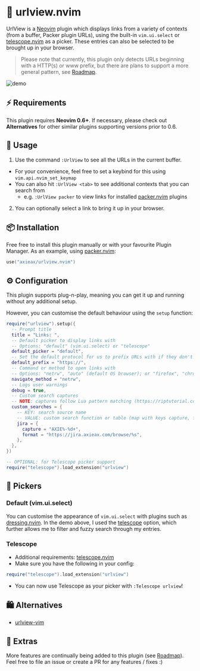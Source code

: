 # 🔎 urlview.nvim

UrlView is a [Neovim](https://neovim.io) plugin which displays links from a variety of contexts (from a buffer, Packer plugin URLs), using the built-in `vim.ui.select` or [telescope.nvim](https://github.com/nvim-telescope/telescope.nvim) as a picker. These entries can also be selected to be brought up in your browser.

> Please note that currently, this plugin only detects URLs beginning with a HTTP(s) or www prefix, but there are plans to support a more general pattern, see [Roadmap](https://github.com/axieax/urlview.nvim/issues/3).

![demo](https://user-images.githubusercontent.com/62098008/160542972-68278a4a-badd-4672-9d6b-ae9a3a669fd2.png)

## ⚡ Requirements

This plugin requires **Neovim 0.6+**. If necessary, please check out **Alternatives** for other similar plugins supporting versions prior to 0.6.

## 🚀 Usage

1. Use the command `:UrlView` to see all the URLs in the current buffer.

- For your convenience, feel free to set a keybind for this using `vim.api.nvim_set_keymap`
- You can also hit `:UrlView <tab>` to see additional contexts that you can search from
  - e.g. `:UrlView packer` to view links for installed [packer.nvim](https://github.com/wbthomason/packer.nvim) plugins

2. You can optionally select a link to bring it up in your browser.

## 📦 Installation

Free free to install this plugin manually or with your favourite Plugin Manager. As an example, using [packer.nvim](https://github.com/wbthomason/packer.nvim):

```lua
use("axieax/urlview.nvim")
```

## ⚙️ Configuration

This plugin supports plug-n-play, meaning you can get it up and running without any additional setup.

However, you can customise the default behaviour using the `setup` function:

```lua
require("urlview").setup({
  -- Prompt title
  title = "Links: ",
  -- Default picker to display links with
  -- Options: "default" (vim.ui.select) or "telescope"
  default_picker = "default",
  -- Set the default protocol for us to prefix URLs with if they don't start with http/https
  default_prefix = "https://",
  -- Command or method to open links with
  -- Options: "netrw", "auto" (default OS browser); or "firefox", "chromium" etc.
  navigate_method = "netrw",
  -- Logs user warnings
  debug = true,
  -- Custom search captures
  -- NOTE: captures follow Lua pattern matching (https://riptutorial.com/lua/example/20315/lua-pattern-matching)
  custom_searches = {
    -- KEY: search source name
    -- VALUE: custom search function or table (map with keys capture, format)
    jira = {
      capture = "AXIE%-%d+",
      format = "https://jira.axieax.com/browse/%s",
    },
  },
})

-- OPTIONAL: for Telescope picker support
require("telescope").load_extension("urlview")
```

## 🎨 Pickers

### Default (vim.ui.select)

You can customise the appearance of `vim.ui.select` with plugins such as [dressing.nvim](https://github.com/stevearc/dressing.nvim). In the demo above, I used the [telescope](https://github.com/nvim-telescope/telescope.nvim) option, which further allows me to filter and fuzzy search through my entries.

### Telescope

- Additional requirements: [telescope.nvim](https://github.com/nvim-telescope/telescope.nvim)
- Make sure you have the following in your config:

```lua
require("telescope").load_extension("urlview")
```

- You can now use Telescope as your picker with `:Telescope urlview`!

## 🛍️ Alternatives

- [urlview-vim](https://github.com/strboul/urlview.vim)

## 🚧 Extras

More features are continually being added to this plugin (see [Roadmap](https://github.com/axieax/urlview.nvim/issues/3)). Feel free to file an issue or create a PR for any features / fixes :)
